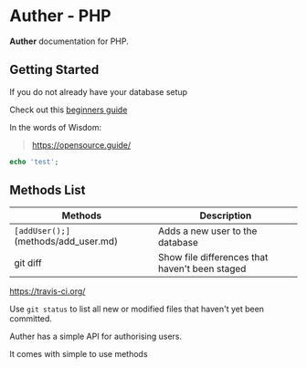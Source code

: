 # Auther - PHP

**Auther** documentation for PHP.

## Getting Started

If you do not already have your database setup

Check out this [beginners guide](beginners_guide.md)




In the words of Wisdom:

> https://opensource.guide/


```php
echo 'test';
```

## Methods List

| Methods | Description |
| --- | --- |
| `[addUser();]`(methods/add_user.md) | Adds a new user to the database |
| git diff | Show file differences that haven't been staged |


https://travis-ci.org/

Use `git status` to list all new or modified files that haven't yet been committed.

Auther has a simple API for authorising users.

It comes with simple to use methods



